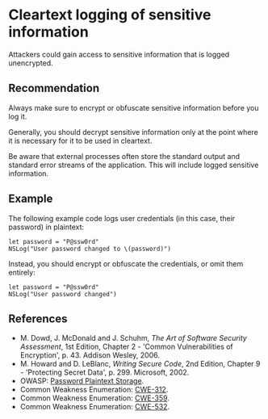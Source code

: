 # Cleartext logging of sensitive information
Attackers could gain access to sensitive information that is logged unencrypted.


## Recommendation
Always make sure to encrypt or obfuscate sensitive information before you log it.

Generally, you should decrypt sensitive information only at the point where it is necessary for it to be used in cleartext.

Be aware that external processes often store the standard output and standard error streams of the application. This will include logged sensitive information.


## Example
The following example code logs user credentials (in this case, their password) in plaintext:


```none
let password = "P@ssw0rd"
NSLog("User password changed to \(password)")

```
Instead, you should encrypt or obfuscate the credentials, or omit them entirely:


```none
let password = "P@ssw0rd"
NSLog("User password changed")

```

## References
* M. Dowd, J. McDonald and J. Schuhm, *The Art of Software Security Assessment*, 1st Edition, Chapter 2 - 'Common Vulnerabilities of Encryption', p. 43. Addison Wesley, 2006.
* M. Howard and D. LeBlanc, *Writing Secure Code*, 2nd Edition, Chapter 9 - 'Protecting Secret Data', p. 299. Microsoft, 2002.
* OWASP: [Password Plaintext Storage](https://www.owasp.org/index.php/Password_Plaintext_Storage).
* Common Weakness Enumeration: [CWE-312](https://cwe.mitre.org/data/definitions/312.html).
* Common Weakness Enumeration: [CWE-359](https://cwe.mitre.org/data/definitions/359.html).
* Common Weakness Enumeration: [CWE-532](https://cwe.mitre.org/data/definitions/532.html).
